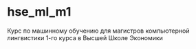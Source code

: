 # hse_ml_m1
Курс по машинному обучению для магистров компьютерной лингвистики 1-го курса в Высшей Школе Экономики 
